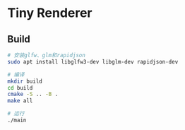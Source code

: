# Tiny Renderer

## Build

```bash
# 安装glfw、glm和rapidjson
sudo apt install libglfw3-dev libglm-dev rapidjson-dev

# 编译
mkdir build
cd build
cmake -S .. -B .
make all

# 运行
./main
```
